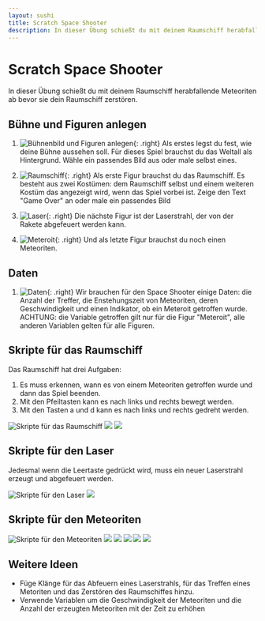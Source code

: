 ```yaml
---
layout: sushi
title: Scratch Space Shooter
description: In dieser Übung schießt du mit deinem Raumschiff herabfallende Meteoriten ab bevor sie dein Raumschiff zerstören.
---
```


# Scratch Space Shooter

In dieser Übung schießt du mit deinem Raumschiff herabfallende Meteoriten ab bevor sie dein Raumschiff zerstören.

## Bühne und Figuren anlegen

1. ![Bühnenbild und Figuren anlegen](scratch-space-shooter-v3/01-background.png){: .right}
Als erstes legst du fest, wie deine Bühne aussehen soll. Für dieses Spiel brauchst du das Weltall als Hintergrund. 
Wähle ein passendes Bild aus oder male selbst eines.

2. ![Raumschiff](scratch-space-shooter-v3/02-spaceship.png){: .right}
Als erste Figur brauchst du das Raumschiff. Es besteht aus zwei Kostümen: dem Raumschiff selbst und einem weiteren Kostüm das angezeigt wird, 
wenn das Spiel vorbei ist. Zeige den Text "Game Over" an oder male ein passendes Bild

3. ![Laser](scratch-space-shooter-v3/03-laser.png){: .right}
Die nächste Figur ist der Laserstrahl, der von der Rakete abgefeuert werden kann.

4. ![Meteroit](scratch-space-shooter-v3/04-meteorit.png){: .right}
Und als letzte Figur brauchst du noch einen Meteoriten.

## Daten

1. ![Daten](scratch-space-shooter-v3/05-data.png){: .right}
Wir brauchen für den Space Shooter einige Daten: die Anzahl der Treffer, die Enstehungszeit von Meteoriten, deren Geschwindigkeit und 
einen Indikator, ob ein Meteroit getroffen wurde. ACHTUNG: die Variable getroffen gilt nur für die Figur "Meteroit", 
alle anderen Variablen gelten für alle Figuren.

## Skripte für das Raumschiff

Das Raumschiff hat drei Aufgaben:

<div class="plainOrderedList">
    <ol>
        <li>Es muss erkennen, wann es von einem Meteoriten getroffen wurde und dann das Spiel beenden.</li>
        <li>Mit den Pfeiltasten kann es nach links und rechts bewegt werden.</li>
        <li>Mit den Tasten a und d kann es nach links und rechts gedreht werden.</li>
    </ol>
</div>

![Skripte für das Raumschiff](scratch-space-shooter-v3/06-spaceship.png)
![](scratch-space-shooter-v3/07-spaceship.png)
![](scratch-space-shooter-v3/08-spaceship.png)

## Skripte für den Laser

Jedesmal wenn die Leertaste gedrückt wird, muss ein neuer Laserstrahl erzeugt und abgefeuert werden.

![Skripte für den Laser](scratch-space-shooter-v3/09-laser.png)
![](scratch-space-shooter-v3/10-laser.png)


## Skripte für den Meteoriten

![Skripte für den Meteoriten](scratch-space-shooterv-v3/11-meteorit.png)
![](scratch-space-shooterv-v3/11-meteorit.png)
![](scratch-space-shooterv-v3/11-meteorit.png)
![](scratch-space-shooterv-v3/11-meteorit.png)
![](scratch-space-shooterv-v3/11-meteorit.png)
![](scratch-space-shooterv-v3/11-meteorit.png)

## Weitere Ideen

* Füge Klänge für das Abfeuern eines Laserstrahls, für das Treffen eines Metoriten und das Zerstören des Raumschiffes hinzu.
* Verwende Variablen um die Geschwindigkeit der Meteoriten und die Anzahl der erzeugten Meteoriten mit der Zeit zu erhöhen